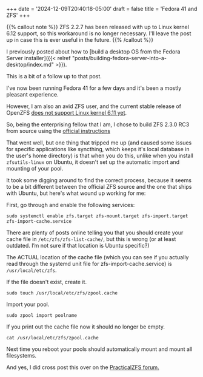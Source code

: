 +++
date = '2024-12-09T20:40:18-05:00'
draft = false
title = 'Fedora 41 and ZFS'
+++

{{% callout note %}}
ZFS 2.2.7 has been released with up to Linux kernel 6.12 support, so this workaround is no longer necessary.
I'll leave the post up in case this is ever useful in the future.
{{% /callout %}}

I previously posted about how to [build a desktop OS from the Fedora Server installer]({{< relref "posts/building-fedora-server-into-a-desktop/index.md" >}}).

This is a bit of a follow up to that post.

I've now been running Fedora 41 for a few days and it's been a mostly pleasant experience.

However, I am also an avid ZFS user, and the current stable release of OpenZFS [does not support Linux kernel 6.11 yet](https://github.com/openzfs/zfs/issues/16590).

So, being the enterprising fellow that I am, I chose to build ZFS 2.3.0 RC3 from source using the [official instructions](https://openzfs.github.io/openzfs-docs/Developer%20Resources/Building%20ZFS.html)

That went well, but one thing that tripped me up (and caused some issues for specific applications like syncthing, which keeps it's local database in the user's home directory) is that when you do this, unlike when you install `zfsutils-linux` on Ubuntu, it doesn't set up the automatic import and mounting of your pool.

It took some digging around to find the correct process, because it seems to be a bit different between the official ZFS source and the one that ships with Ubuntu, but here's what wound up working for me:

First, go through and enable the following services:

```
sudo systemctl enable zfs.target zfs-mount.target zfs-import.target zfs-import-cache.service
```

There are plenty of posts online telling you that you should create your cache file in `/etc/zfs/zfs-list-cache/`, but this is wrong (or at least outdated. I’m not sure if that location is Ubuntu specific?)

The ACTUAL location of the cache file (which you can see if you actually read through the systemd unit file for zfs-import-cache.service) is `/usr/local/etc/zfs`.

If the file doesn't exist, create it.

```
sudo touch /usr/local/etc/zfs/zpool.cache
```

Import your pool.

```
sudo zpool import poolname
```

If you print out the cache file now it should no longer be empty.

```
cat /usr/local/etc/zfs/zpool.cache
```

Next time you reboot your pools should automatically mount and mount all filesystems.

And yes, I did cross post this over on the [PracticalZFS forum.](https://discourse.practicalzfs.com/t/psa-zfs-automount-when-building-from-source/1970/1)
